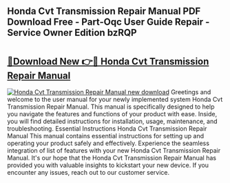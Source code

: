 ## Honda Cvt Transmission Repair Manual PDF Download Free - Part-Oqc User Guide Repair - Service Owner Edition bzRQP

# <h2><a href="http://bc82007.oget.top/?id=Honda+Cvt+Transmission+Repair+Manual">🔗Download New 👉🔴 Honda Cvt Transmission Repair Manual</a></h2>

[![Honda Cvt Transmission Repair Manual new download](https://i.imgur.com/5g1atiW.png)](http://bc82007.oget.top/?id=Honda+Cvt+Transmission+Repair+Manual)
Greetings and welcome to the user manual for your newly implemented system Honda Cvt Transmission Repair Manual. This manual is specifically designed to help you navigate the features and functions of your product with ease. Inside, you will find detailed instructions for installation, usage, maintenance, and troubleshooting. Essential Instructions Honda Cvt Transmission Repair Manual This manual contains essential instructions for setting up and operating your product safely and effectively. Experience the seamless integration of list of features with your new Honda Cvt Transmission Repair Manual. It's our hope that the Honda Cvt Transmission Repair Manual has provided you with valuable insights to kickstart your new device. If you encounter any issues, reach out to our customer service.
